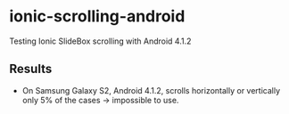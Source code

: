 ionic-scrolling-android
=======================

Testing Ionic SlideBox scrolling with Android 4.1.2

## Results

* On Samsung Galaxy S2, Android 4.1.2, scrolls horizontally or vertically only 5% of the cases -> impossible to use.
